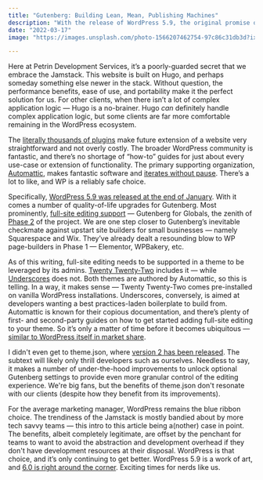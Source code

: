 ```yaml
---
title: "Gutenberg: Building Lean, Mean, Publishing Machines"
description: "With the release of WordPress 5.9, the original promise of Gutenberg is finally being realized: full-site editing. Paired with lean theme development, publishing is as democratized as ever."
date: "2022-03-17"
image: "https://images.unsplash.com/photo-1566207462754-97c86c31db3d?ixlib=rb-1.2.1&ixid=MnwxMjA3fDB8MHxwaG90by1wYWdlfHx8fGVufDB8fHx8&auto=format&fit=crop&w=1470&q=80"

---
```


Here at Petrin Development Services, it’s a poorly-guarded secret that we embrace the Jamstack. This website is built on Hugo, and perhaps someday something else newer in the stack. Without question, the performance benefits, ease of use, and portability make it the perfect solution for us. For other clients, when there isn’t a lot of complex application logic — Hugo is a no-brainer. Hugo *can* definitely handle complex application logic, but some clients are far more comfortable remaining in the WordPress ecosystem.

The [literally thousands of plugins](https://kinsta.com/blog/wordpress-statistics/#featuredSnippet) make future extension of a website very straightforward and not overly costly. The broader WordPress community is fantastic, and there’s no shortage of “how-to” guides for just about every use-case or extension of functionality. The primary supporting organization, [Automattic](https://automattic.com/), makes fantastic software and [iterates without pause](https://automattic.com/how-we-work/#our-development-process-data-informed-user-driven). There’s a lot to like, and WP is a reliably safe choice.

Specifically, [WordPress 5.9 was released at the end of January](https://www.notion.so/f9c4497b7b05436e9876883a02ac4f10). With it comes a number of quality-of-life upgrades for Gutenberg. Most prominently, [full-site editing support](https://thewhitelabelagency.com/wordpress-5-9-release-with-full-site-editing-is-coming/) — Gutenberg for Globals, the zenith of [Phase 2](https://make.wordpress.org/core/2018/12/08/gutenberg-phase-2/) of the project. We are one step closer to Gutenberg’s inevitable checkmate against upstart site builders for small businesses — namely Squarespace and Wix. They’ve already dealt a resounding blow to WP page-builders in Phase 1 — Elementor, WPBakery, etc.

As of this writing, full-site editing needs to be supported in a theme to be leveraged by its admins. [Twenty Twenty-Two](https://wordpress.org/themes/twentytwentytwo/) includes it — while [Underscores](https://underscores.me/) does not. Both themes are authored by Automattic, so this is telling. In a way, it makes sense — Twenty Twenty-Two comes pre-installed on vanilla WordPress installations. Underscores, conversely, is aimed at developers wanting a best practices-laden boilerplate to build from. Automattic is known for their copious documentation, and there’s plenty of first- and second-party guides on how to get started adding full-site editing to your theme. So it’s only a matter of time before it becomes ubiquitous — [similar to WordPress itself in market share](https://kinsta.com/wordpress-market-share/). 

I didn't even get to theme.json, where [version 2 has been released](https://make.wordpress.org/core/2022/01/08/updates-for-settings-styles-and-theme-json/). The subtext will likely only thrill developers such as ourselves. Needless to say, it makes a number of under-the-hood improvements to unlock optional Gutenberg settings to provide even more granular control of the editing experience. We're big fans, but the benefits of theme.json don't resonate with our clients (despite how they benefit from its improvements).

For the average marketing manager, WordPress remains the blue ribbon choice. The trendiness of the Jamstack is mostly bandied about by more tech savvy teams — this intro to this article being a(nother) case in point. The benefits, albeit completely legitimate, are offset by the penchant for teams to want to avoid the abstraction and development overhead if they don't have development resources at their disposal. WordPress is that choice, and it’s only continuing to get better. WordPress 5.9 is a work of art, and [6.0 is right around the corner](https://wptavern.com/looking-ahead-to-wordpress-6-0-the-early-roadmap). Exciting times for nerds like us.